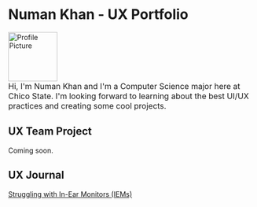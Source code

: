 # Numan Khan - UX Portfolio
  <img src="https://github.com/user-attachments/assets/1a72b9d1-787b-4156-823d-06d5b03243f3" alt="Profile Picture" style="height: 100px; width: 100px; margin-right: 20px;" />
  <p style="margin: 0; font-size: 16px;">
    Hi, I'm Numan Khan and I'm a Computer Science major here at Chico State. I'm looking forward to learning about the best UI/UX practices and creating some cool projects.
  </p>

## UX Team Project

Coming soon.

## UX Journal

[Struggling with In-Ear Monitors (IEMs)](j01/README.md)
